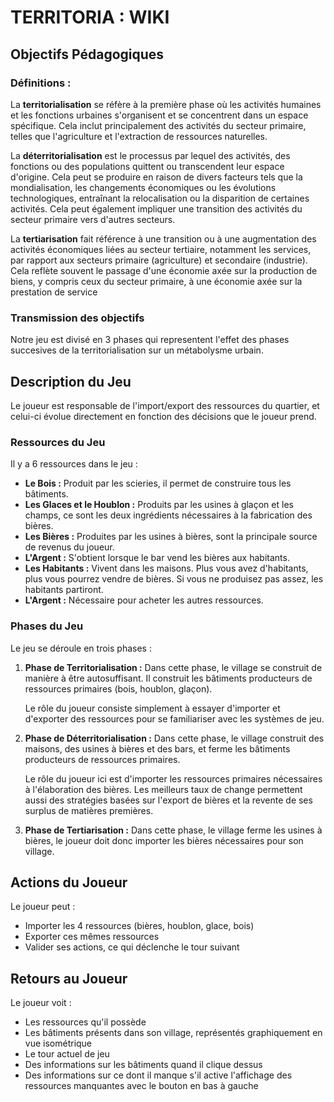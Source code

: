 # TERRITORIA : WIKI

## Objectifs Pédagogiques

### Définitions :

La **territorialisation** se réfère à la première phase où les activités humaines et les fonctions urbaines s'organisent et se concentrent dans un espace spécifique. Cela inclut principalement des activités du secteur primaire, telles que l'agriculture et l'extraction de ressources naturelles.

La **déterritorialisation** est le processus par lequel des activités, des fonctions ou des populations quittent ou transcendent leur espace d'origine. Cela peut se produire en raison de divers facteurs tels que la mondialisation, les changements économiques ou les évolutions technologiques, entraînant la relocalisation ou la disparition de certaines activités. Cela peut également impliquer une transition des activités du secteur primaire vers d'autres secteurs.

La **tertiarisation** fait référence à une transition ou à une augmentation des activités économiques liées au secteur tertiaire, notamment les services, par rapport aux secteurs primaire (agriculture) et secondaire (industrie). Cela reflète souvent le passage d'une économie axée sur la production de biens, y compris ceux du secteur primaire, à une économie axée sur la prestation de service

### Transmission des objectifs  

Notre jeu est divisé en 3 phases qui representent l'effet des phases succesives de la territorialisation sur un métabolysme urbain.

## Description du Jeu

Le joueur est responsable de l'import/export des ressources du quartier, et celui-ci évolue directement en fonction des décisions que le joueur prend.

### Ressources du Jeu

Il y a 6 ressources dans le jeu :

- **Le Bois :** Produit par les scieries, il permet de construire tous les bâtiments.
- **Les Glaces et le Houblon :** Produits par les usines à glaçon et les champs, ce sont les deux ingrédients nécessaires à la fabrication des bières.
- **Les Bières :** Produites par les usines à bières, sont la principale source de revenus du joueur.
- **L'Argent :** S'obtient lorsque le bar vend les bières aux habitants.
- **Les Habitants :** Vivent dans les maisons. Plus vous avez d'habitants, plus vous pourrez vendre de bières. Si vous ne produisez pas assez, les habitants partiront.
- **L'Argent :** Nécessaire pour acheter les autres ressources.

### Phases du Jeu

Le jeu se déroule en trois phases :

1. **Phase de Territorialisation :** Dans cette phase, le village se construit de manière à être autosuffisant. Il construit les bâtiments producteurs de ressources primaires (bois, houblon, glaçon).

    Le rôle du joueur consiste simplement à essayer d'importer et d'exporter des ressources pour se familiariser avec les systèmes de jeu.

2. **Phase de Déterritorialisation :** Dans cette phase, le village construit des maisons, des usines à bières et des bars, et ferme les bâtiments producteurs de ressources primaires.

    Le rôle du joueur ici est d'importer les ressources primaires nécessaires à l'élaboration des bières. Les meilleurs taux de change permettent aussi des stratégies basées sur l'export de bières et la revente de ses surplus de matières premières.

3. **Phase de Tertiarisation :** Dans cette phase, le village ferme les usines à bières, le joueur doit donc importer les bières nécessaires pour son village.

## Actions du Joueur

Le joueur peut : 

- Importer les 4 ressources (bières, houblon, glace, bois)
- Exporter ces mêmes ressources
- Valider ses actions, ce qui déclenche le tour suivant

## Retours au Joueur

Le joueur voit : 

- Les ressources qu'il possède
- Les bâtiments présents dans son village, représentés graphiquement en vue isométrique
- Le tour actuel de jeu
- Des informations sur les bâtiments quand il clique dessus
- Des informations sur ce dont il manque s'il active l'affichage des ressources manquantes avec le bouton en bas à gauche
